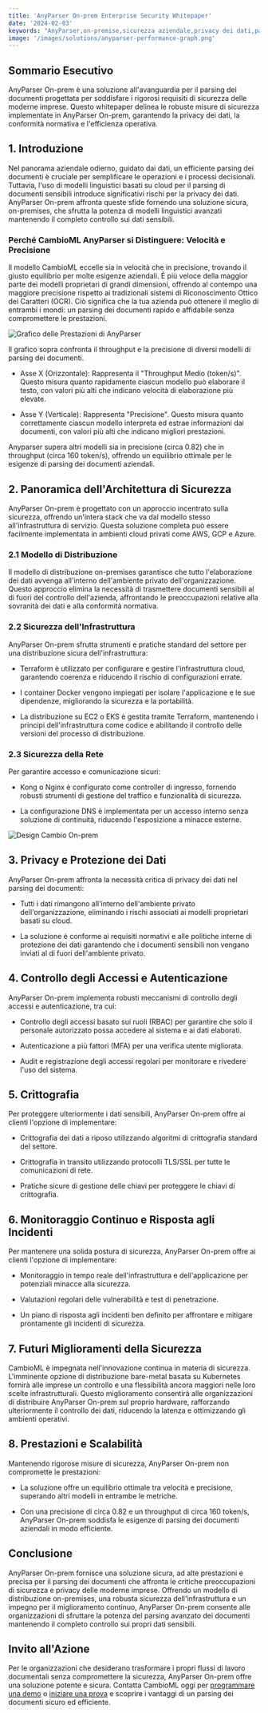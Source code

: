 ```yaml
---
title: 'AnyParser On-prem Enterprise Security Whitepaper'
date: '2024-02-03'
keywords: "AnyParser,on-premise,sicurezza aziendale,privacy dei dati,parsing dei documenti,sicurezza dell'infrastruttura,crittografia,controllo degli accessi,conformità,whitepaper"
image: '/images/solutions/anyparser-performance-graph.png'
---
```


## Sommario Esecutivo

AnyParser On-prem è una soluzione all'avanguardia per il parsing dei documenti progettata per soddisfare i rigorosi requisiti di sicurezza delle moderne imprese. Questo whitepaper delinea le robuste misure di sicurezza implementate in AnyParser On-prem, garantendo la privacy dei dati, la conformità normativa e l'efficienza operativa.

## 1. Introduzione

Nel panorama aziendale odierno, guidato dai dati, un efficiente parsing dei documenti è cruciale per semplificare le operazioni e i processi decisionali. Tuttavia, l'uso di modelli linguistici basati su cloud per il parsing di documenti sensibili introduce significativi rischi per la privacy dei dati. AnyParser On-prem affronta queste sfide fornendo una soluzione sicura, on-premises, che sfrutta la potenza di modelli linguistici avanzati mantenendo il completo controllo sui dati sensibili.

### Perché CambioML AnyParser si Distinguere: Velocità e Precisione

Il modello CambioML eccelle sia in velocità che in precisione, trovando il giusto equilibrio per molte esigenze aziendali. È più veloce della maggior parte dei modelli proprietari di grandi dimensioni, offrendo al contempo una maggiore precisione rispetto ai tradizionali sistemi di Riconoscimento Ottico dei Caratteri (OCR). Ciò significa che la tua azienda può ottenere il meglio di entrambi i mondi: un parsing dei documenti rapido e affidabile senza compromettere le prestazioni.

![Grafico delle Prestazioni di AnyParser](/images/solutions/anyparser-performance-graph.png)

Il grafico sopra confronta il throughput e la precisione di diversi modelli di parsing dei documenti.

- Asse X (Orizzontale): Rappresenta il "Throughput Medio (token/s)". Questo misura quanto rapidamente ciascun modello può elaborare il testo, con valori più alti che indicano velocità di elaborazione più elevate.

- Asse Y (Verticale): Rappresenta "Precisione". Questo misura quanto correttamente ciascun modello interpreta ed estrae informazioni dai documenti, con valori più alti che indicano migliori prestazioni.

Anyparser supera altri modelli sia in precisione (circa 0.82) che in throughput (circa 160 token/s), offrendo un equilibrio ottimale per le esigenze di parsing dei documenti aziendali.

## 2. Panoramica dell'Architettura di Sicurezza

AnyParser On-prem è progettato con un approccio incentrato sulla sicurezza, offrendo un'intera stack che va dal modello stesso all'infrastruttura di servizio. Questa soluzione completa può essere facilmente implementata in ambienti cloud privati come AWS, GCP e Azure.

### 2.1 Modello di Distribuzione

Il modello di distribuzione on-premises garantisce che tutto l'elaborazione dei dati avvenga all'interno dell'ambiente privato dell'organizzazione. Questo approccio elimina la necessità di trasmettere documenti sensibili al di fuori del controllo dell'azienda, affrontando le preoccupazioni relative alla sovranità dei dati e alla conformità normativa.

### 2.2 Sicurezza dell'Infrastruttura

AnyParser On-prem sfrutta strumenti e pratiche standard del settore per una distribuzione sicura dell'infrastruttura:

- Terraform è utilizzato per configurare e gestire l'infrastruttura cloud, garantendo coerenza e riducendo il rischio di configurazioni errate.

- I container Docker vengono impiegati per isolare l'applicazione e le sue dipendenze, migliorando la sicurezza e la portabilità.

- La distribuzione su EC2 o EKS è gestita tramite Terraform, mantenendo i principi dell'infrastruttura come codice e abilitando il controllo delle versioni del processo di distribuzione.

### 2.3 Sicurezza della Rete

Per garantire accesso e comunicazione sicuri:

- Kong o Nginx è configurato come controller di ingresso, fornendo robusti strumenti di gestione del traffico e funzionalità di sicurezza.

- La configurazione DNS è implementata per un accesso interno senza soluzione di continuità, riducendo l'esposizione a minacce esterne.

![Design Cambio On-prem](/images/solutions/cambio-onprem-design.png)

## 3. Privacy e Protezione dei Dati

AnyParser On-prem affronta la necessità critica di privacy dei dati nel parsing dei documenti:

- Tutti i dati rimangono all'interno dell'ambiente privato dell'organizzazione, eliminando i rischi associati ai modelli proprietari basati su cloud.

- La soluzione è conforme ai requisiti normativi e alle politiche interne di protezione dei dati garantendo che i documenti sensibili non vengano inviati al di fuori dell'ambiente privato.

## 4. Controllo degli Accessi e Autenticazione

AnyParser On-prem implementa robusti meccanismi di controllo degli accessi e autenticazione, tra cui:

- Controllo degli accessi basato sui ruoli (RBAC) per garantire che solo il personale autorizzato possa accedere al sistema e ai dati elaborati.

- Autenticazione a più fattori (MFA) per una verifica utente migliorata.

- Audit e registrazione degli accessi regolari per monitorare e rivedere l'uso del sistema.

## 5. Crittografia

Per proteggere ulteriormente i dati sensibili, AnyParser On-prem offre ai clienti l'opzione di implementare:

- Crittografia dei dati a riposo utilizzando algoritmi di crittografia standard del settore.

- Crittografia in transito utilizzando protocolli TLS/SSL per tutte le comunicazioni di rete.

- Pratiche sicure di gestione delle chiavi per proteggere le chiavi di crittografia.

## 6. Monitoraggio Continuo e Risposta agli Incidenti

Per mantenere una solida postura di sicurezza, AnyParser On-prem offre ai clienti l'opzione di implementare:

- Monitoraggio in tempo reale dell'infrastruttura e dell'applicazione per potenziali minacce alla sicurezza.

- Valutazioni regolari delle vulnerabilità e test di penetrazione.

- Un piano di risposta agli incidenti ben definito per affrontare e mitigare prontamente gli incidenti di sicurezza.

## 7. Futuri Miglioramenti della Sicurezza

CambioML è impegnata nell'innovazione continua in materia di sicurezza. L'imminente opzione di distribuzione bare-metal basata su Kubernetes fornirà alle imprese un controllo e una flessibilità ancora maggiori nelle loro scelte infrastrutturali. Questo miglioramento consentirà alle organizzazioni di distribuire AnyParser On-prem sul proprio hardware, rafforzando ulteriormente il controllo dei dati, riducendo la latenza e ottimizzando gli ambienti operativi.

## 8. Prestazioni e Scalabilità

Mantenendo rigorose misure di sicurezza, AnyParser On-prem non compromette le prestazioni:

- La soluzione offre un equilibrio ottimale tra velocità e precisione, superando altri modelli in entrambe le metriche.

- Con una precisione di circa 0.82 e un throughput di circa 160 token/s, AnyParser On-prem soddisfa le esigenze di parsing dei documenti aziendali in modo efficiente.

## Conclusione

AnyParser On-prem fornisce una soluzione sicura, ad alte prestazioni e precisa per il parsing dei documenti che affronta le critiche preoccupazioni di sicurezza e privacy delle moderne imprese. Offrendo un modello di distribuzione on-premises, una robusta sicurezza dell'infrastruttura e un impegno per il miglioramento continuo, AnyParser On-prem consente alle organizzazioni di sfruttare la potenza del parsing avanzato dei documenti mantenendo il completo controllo sui propri dati sensibili.

## Invito all'Azione

Per le organizzazioni che desiderano trasformare i propri flussi di lavoro documentali senza compromettere la sicurezza, AnyParser On-prem offre una soluzione potente e sicura. Contatta CambioML oggi per [programmare una demo](https://www.cambioml.com/book-demo) o [iniziare una prova](https://www.cambioml.com/sandbox) e scoprire i vantaggi di un parsing dei documenti sicuro ed efficiente.
